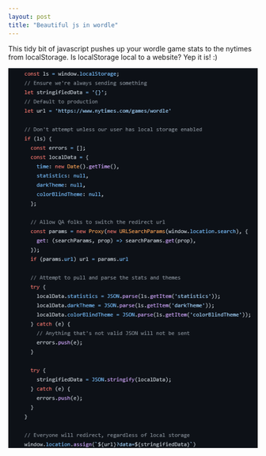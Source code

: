 ```yaml
---
layout: post
title: "Beautiful js in wordle"
---
```


This tidy bit of javascript pushes up your wordle game stats to the nytimes from localStorage. Is localStorage local to a website? Yep it is! :)

![wordle javascript](/assets/images/wordle.png)